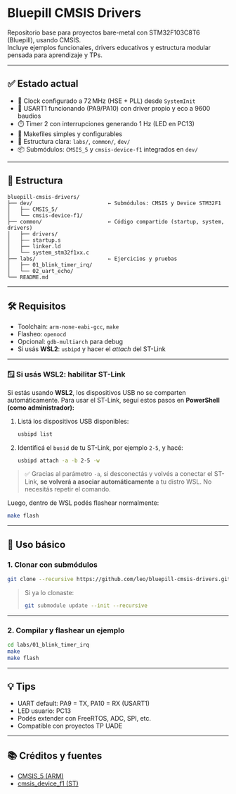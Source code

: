 # Bluepill CMSIS Drivers

Repositorio base para proyectos bare-metal con STM32F103C8T6 (Bluepill), usando CMSIS.  
Incluye ejemplos funcionales, drivers educativos y estructura modular pensada para aprendizaje y TPs.

---

## ✅ Estado actual

- 🧠 Clock configurado a 72 MHz (HSE + PLL) desde `SystemInit`
- 📱 USART1 funcionando (PA9/PA10) con driver propio y eco a 9600 baudios
- ⏱️ Timer 2 con interrupciones generando 1 Hz (LED en PC13)
- 🧰 Makefiles simples y configurables
- 📁 Estructura clara: `labs/`, `common/`, `dev/`
- 📦 Submódulos: `CMSIS_5` y `cmsis-device-f1` integrados en `dev/`

---

## 🧱 Estructura

```
bluepill-cmsis-drivers/
├── dev/                        ← Submódulos: CMSIS y Device STM32F1
│   ├── CMSIS_5/
│   └── cmsis-device-f1/
├── common/                     ← Código compartido (startup, system, drivers)
│   ├── drivers/
│   ├── startup.s
│   ├── linker.ld
│   └── system_stm32f1xx.c
├── labs/                       ← Ejercicios y pruebas
│   ├── 01_blink_timer_irq/
│   └── 02_uart_echo/
└── README.md
```

---

## 🛠️ Requisitos

- Toolchain: `arm-none-eabi-gcc`, `make`
- Flasheo: `openocd`
- Opcional: `gdb-multiarch` para debug
- Si usás **WSL2**: `usbipd` y hacer el *attach* del ST-Link

---

### 🪟 Si usás WSL2: habilitar ST-Link

Si estás usando **WSL2**, los dispositivos USB no se comparten automáticamente. Para usar el ST-Link, seguí estos pasos en **PowerShell (como administrador):**

1. Listá los dispositivos USB disponibles:

   ```bash
   usbipd list
   ```

2. Identificá el `busid` de tu ST-Link, por ejemplo `2-5`, y hacé:

   ```bash
   usbipd attach -a -b 2-5 -w
   ```

> ✅ Gracias al parámetro `-a`, si desconectás y volvés a conectar el ST-Link, **se volverá a asociar automáticamente** a tu distro WSL. No necesitás repetir el comando.

Luego, dentro de WSL podés flashear normalmente:

```bash
make flash
```

---

## 🚀 Uso básico

### 1. Clonar con submódulos

```bash
git clone --recursive https://github.com/leo/bluepill-cmsis-drivers.git
```

> Si ya lo clonaste:
> ```bash
> git submodule update --init --recursive
> ```

---

### 2. Compilar y flashear un ejemplo

```bash
cd labs/01_blink_timer_irq
make
make flash
```

---

## 💡 Tips

- UART default: PA9 = TX, PA10 = RX (USART1)
- LED usuario: PC13
- Podés extender con FreeRTOS, ADC, SPI, etc.
- Compatible con proyectos TP UADE

---

## 📚 Créditos y fuentes

- [CMSIS_5 (ARM)](https://github.com/ARM-software/CMSIS_5)
- [cmsis_device_f1 (ST)](https://github.com/STMicroelectronics/cmsis_device_f1)

